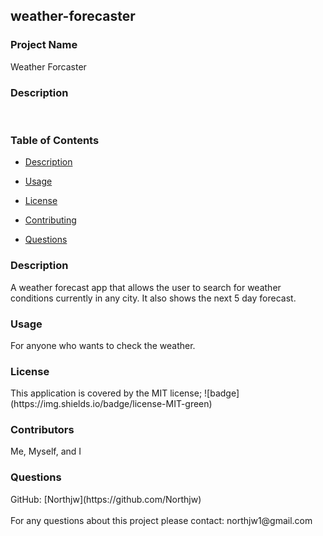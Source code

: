 ## weather-forecaster

  <h3>Project Name</h3>
   Weather Forcaster
   <br />

<h3> Description </h3>

<br />


<h3> Table of Contents </h3>

- [Description](#description)<br />
- [Usage](#usage)<br />
- [License](#license)<br />
- [Contributing](#contributing)<br />

- [Questions](#questions)<br />


<h3>Description</h3>
    A weather forecast app that allows the user to search for weather conditions currently in any city. It also shows the next 5 day forecast.
 <h3> Usage</h3>
    For anyone who wants to check the weather.
  <h3> License</h3>
  This application is covered by the MIT license;
  ![badge](https://img.shields.io/badge/license-MIT-green)
  
  <h3> Contributors</h3>
  Me, Myself, and I
 


  <br />

 <h3> Questions </h3> 
 GitHub: [Northjw](https://github.com/Northjw) <br />
<br />
 For any questions about this project please contact: northjw1@gmail.com <br /><br />
